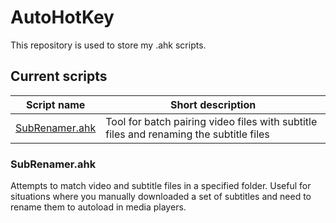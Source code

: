 # AutoHotKey
This repository is used to store my .ahk scripts.

## Current scripts
Script name | Short description
------------ | -------------
[SubRenamer.ahk](#SubRenamer.ahk) | Tool for batch pairing video files with subtitle files and renaming the subtitle files

### SubRenamer.ahk
Attempts to match video and subtitle files in a specified folder. Useful for situations where you manually downloaded a set of subtitles and need to rename them to autoload in media players.
